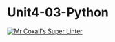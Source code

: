 # Unit4-03-Python
[![Mr Coxall's Super Linter](https://github.com/ICS3U-Programming-VanN/Unit4-03-Python/workflows/Mr%20Coxall's%20Super%20Linter/badge.svg)](https://github.com/ICS3U-Programming-VanN/Unit4-03-Python/actions/)
